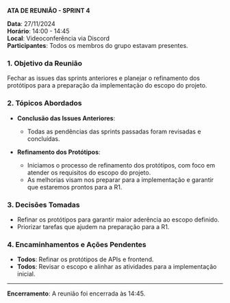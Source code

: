 **ATA DE REUNIÃO - SPRINT 4**  

**Data**: 27/11/2024  
**Horário**: 14:00 - 14:45  
**Local**: Videoconferência via Discord  
**Participantes**: Todos os membros do grupo estavam presentes.  

### 1. **Objetivo da Reunião**  
Fechar as issues das sprints anteriores e planejar o refinamento dos protótipos para a preparação da implementação do escopo do projeto.  

### 2. **Tópicos Abordados**  

- **Conclusão das Issues Anteriores**:  
    - Todas as pendências das sprints passadas foram revisadas e concluídas.  

- **Refinamento dos Protótipos**:  
    - Iniciamos o processo de refinamento dos protótipos, com foco em atender os requisitos do escopo do projeto.  
    - As melhorias visam nos preparar para a implementação e garantir que estaremos prontos para a R1.  

### 3. **Decisões Tomadas**  
- Refinar os protótipos para garantir maior aderência ao escopo definido.  
- Priorizar tarefas que ajudem na preparação para a R1.  

### 4. **Encaminhamentos e Ações Pendentes**  
- **Todos**: Refinar os protótipos de APIs e frontend.  
- **Todos**: Revisar o escopo e alinhar as atividades para a implementação inicial.  

---

**Encerramento**: A reunião foi encerrada às 14:45.  
